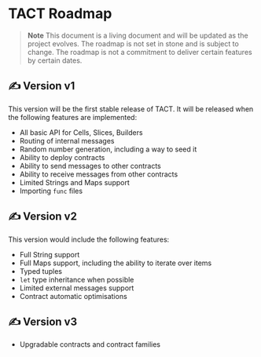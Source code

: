 # TACT Roadmap

> **Note**
> This document is a living document and will be updated as the project evolves.
> The roadmap is not set in stone and is subject to change.
> The roadmap is not a commitment to deliver certain features by certain dates.

## ✍️ Version v1

This version will be the first stable release of TACT. It will be released when the following features are implemented:
* All basic API for Cells, Slices, Builders
* Routing of internal messages
* Random number generation, including a way to seed it
* Ability to deploy contracts
* Ability to send messages to other contracts
* Ability to receive messages from other contracts
* Limited Strings and Maps support
* Importing `func` files

## ✍️ Version v2

This version would include the following features:
* Full String support
* Full Maps support, including the ability to iterate over items
* Typed tuples
* `let` type inheritance when possible
* Limited external messages support
* Contract automatic optimisations

## ✍️ Version v3

* Upgradable contracts and contract families
